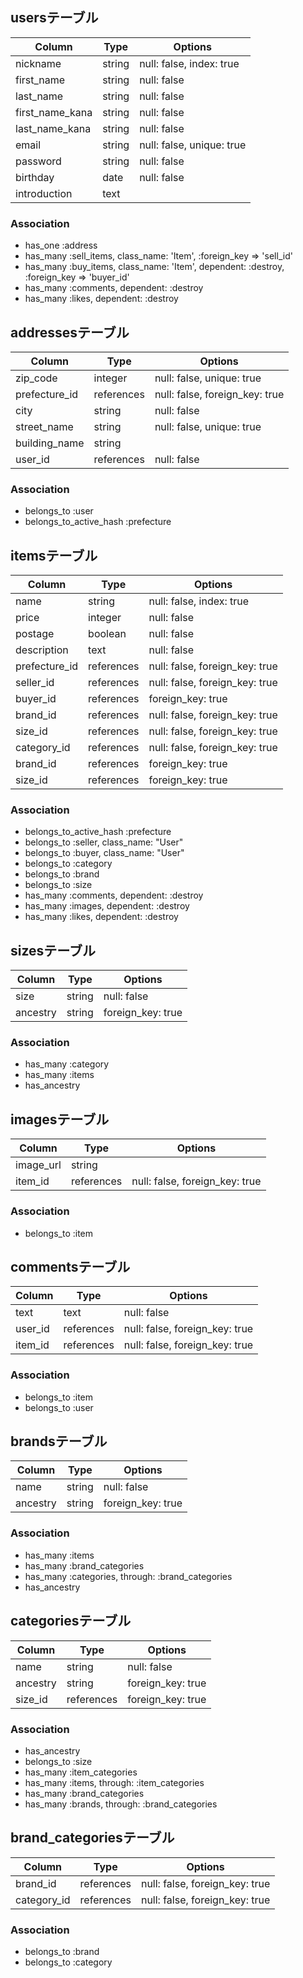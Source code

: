 ## usersテーブル
|Column|Type|Options|
|------|----|-------|
|nickname|string|null: false, index: true|
|first_name|string|null: false|
|last_name|string|null: false|
|first_name_kana|string|null: false|
|last_name_kana|string|null: false|
|email|string|null: false, unique: true|
|password|string|null: false|
|birthday|date|null: false|
|introduction|text||

### Association
- has_one :address
- has_many :sell_items, class_name: 'Item', :foreign_key => 'sell_id'
- has_many :buy_items, class_name: 'Item', dependent: :destroy, :foreign_key => 'buyer_id'
- has_many :comments, dependent: :destroy
- has_many :likes, dependent: :destroy

## addressesテーブル
|Column|Type|Options|
|------|----|-------|
|zip_code|integer|null: false, unique: true|
|prefecture_id|references|null: false, foreign_key: true|
|city|string|null: false|
|street_name|string|null: false, unique: true|
|building_name|string||
|user_id|references|null: false|

### Association
- belongs_to :user
- belongs_to_active_hash :prefecture

## itemsテーブル
|Column|Type|Options|
|------|----|-------|
|name|string|null: false, index: true|
|price|integer|null: false|
|postage|boolean|null: false|
|description|text|null: false|
|prefecture_id|references|null: false, foreign_key: true|
|seller_id|references|null: false, foreign_key: true|
|buyer_id|references|foreign_key: true|
|brand_id|references|null: false, foreign_key: true|
|size_id|references|null: false, foreign_key: true|
|category_id|references|null: false, foreign_key: true|
|brand_id|references|foreign_key: true|
|size_id|references|foreign_key: true|

### Association
- belongs_to_active_hash :prefecture
- belongs_to :seller, class_name: "User"
- belongs_to :buyer, class_name: "User"
- belongs_to :category
- belongs_to :brand
- belongs_to :size
- has_many :comments, dependent: :destroy
- has_many :images, dependent: :destroy
- has_many :likes, dependent: :destroy

## sizesテーブル
|Column|Type|Options|
|------|----|-------|
|size|string|null: false|
|ancestry|string|foreign_key: true|

### Association
- has_many :category
- has_many :items
- has_ancestry

## imagesテーブル
|Column|Type|Options|
|------|----|-------|
|image_url|string||
|item_id|references|null: false, foreign_key: true|

### Association
- belongs_to :item

## commentsテーブル
|Column|Type|Options|
|------|----|-------|
|text|text|null: false|
|user_id|references|null: false, foreign_key: true|
|item_id|references|null: false, foreign_key: true|

### Association
- belongs_to :item
- belongs_to :user

## brandsテーブル
|Column|Type|Options|
|------|----|-------|
|name|string|null: false|
|ancestry|string|foreign_key: true|

### Association
- has_many :items
- has_many :brand_categories
- has_many :categories, through: :brand_categories
- has_ancestry

## categoriesテーブル
|Column|Type|Options|
|------|----|-------|
|name|string|null: false|
|ancestry|string|foreign_key: true|
|size_id|references|foreign_key: true|

### Association
- has_ancestry
- belongs_to :size
- has_many :item_categories
- has_many :items, through: :item_categories
- has_many :brand_categories
- has_many :brands, through: :brand_categories

## brand_categoriesテーブル
|Column|Type|Options|
|------|----|-------|
|brand_id|references|null: false, foreign_key: true|
|category_id|references|null: false, foreign_key: true|

### Association
- belongs_to :brand
- belongs_to :category